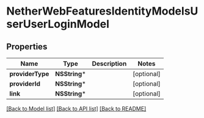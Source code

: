 # NetherWebFeaturesIdentityModelsUserUserLoginModel

## Properties
Name | Type | Description | Notes
------------ | ------------- | ------------- | -------------
**providerType** | **NSString*** |  | [optional] 
**providerId** | **NSString*** |  | [optional] 
**link** | **NSString*** |  | [optional] 

[[Back to Model list]](../README.md#documentation-for-models) [[Back to API list]](../README.md#documentation-for-api-endpoints) [[Back to README]](../README.md)


